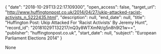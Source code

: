 {
  "date": "2018-10-29T13:22:17.109300", 
  "open_access": false, 
  "target_url": "http://www.huffingtonpost.co.uk/2014/04/27/ukip-attacked-racist-activists_n_5222435.html", 
  "description": null, 
  "end_date": null, 
  "title": "Huffington Post: Ukip Attacked For 'Racist Activists' By Jeremy Hunt", 
  "record_id": "20181029T132217/nQ3y8WTXmNt/g5n8h9l21w==", 
  "publisher": "huffingtonpost.co.uk", 
  "start_date": null, 
  "subject": "European Parliament Elections 2014"
}

None